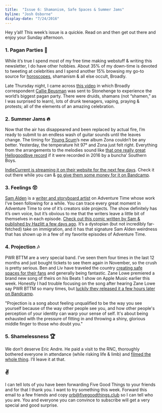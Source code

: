 ```yaml
---
title:  "Issue 6: Shamanism, Safe Spaces & Summer Jams​"
byline: "Josh Osborne"
display-date: "7/24/2016"
---
```

Hey y’all! This week’s issue is a quickie. Read on and then get out there and enjoy your Sunday afternoon.

### 1. Pagan Parties 🔮

While it’s true I spend most of my free time making webstuff & writing this newsletter, I do have other hobbies. About 35% of my down-time is devoted to tweeting at celebrities and I spend another 15% browsing my go-to source for [horoscopes](https://broadly.vice.com/en_us/article/virgo), shamanism & all else occult, Broadly.

Late Thursday night, I came across [this video](https://broadly.vice.com/en_us/video/stonehenge-stoners-and-worshipping-wizards-12-hours-at-the-worlds-biggest-pagan-party) in which Broadly correspondent [Callie Beusman](https://twitter.com/cal_beu) was sent to Stonehenge to experience the world’s biggest pagan party. There were druids, shamans (not “shamen,” as I was surprised to learn), lots of drunk teenagers, vaping, praying & protests; all of the elements of an amazing celebration.

### 2. Summer Jams 🔥
Now that the air has disappeared and been replaced by actual fire, I’m ready to submit to an endless wash of guitar sounds until the leaves change. The timing for [Young Scum](https://twitter.com/young_scum)’s new album Zona couldn’t be any better. Yesterday, the temperature hit 97° and Zona just felt right. Everything from the arrangements to the melodies sound like [that one really great Hellogoodbye record](https://open.spotify.com/album/2UDXi4I3LCNUSEEofQd76x) if it were recorded in 2016 by a buncha’ Southern Boys.

[IndieCurrent is streaming it on their website for the next few days](http://fivegoodthings.cmail19.com/t/d-l-iyhlktl-hultudjhl-d/). Check it out there while you can & [go give them some money for it on Bandcamp](http://youngscum.bandcamp.com/album/zona).

### 3. Feelings 😵
[Sam Alden](https://twitter.com/samalden) is a [writer and storyboard artist](http://gingerlandcomics.com/) on Adventure Time whose work I’ve been following for a while. You can trace every great moment in Adventure Time to one of it’s creators side projects. The show definitely has it’s own voice, but it’s obvious to me that the writers leave a little bit of themselves in each episode. [Check out this comic written by Sam & published by Hazlitt a few days ago](http://hazlitt.net/comics/test-loyalty). It’s a dystopian (but not incredibly far-fetched) take on immigration, and it has that signature Sam Alden weirdness that has shown up in a few of my favorite episodes of Adventure Time.

### 4. Projection 🎶
PWR BTTM are a very special band. I’ve seen them four times in the last 12 months and just bought tickets to see them again in November, so the crush is pretty serious. Ben and Liv have traveled the country [creating safe spaces for their fans](http://fusion.net/story/273245/pwr-bttm-gender-neutral-bathroom-policy/) and generally being fantastic. Zane Lowe premiered a brand new song of theirs on his Beats 1 show on Apple Music earlier this week. Honestly I had trouble focusing on the song after hearing Zane Lowe say PWR BTTM so many times, but [luckily they released it a few hours later on Bandcamp](http://pwrbttm.bandcamp.com/track/projection).

"Projection is a song about feeling unqualified to be the way you see yourself because of the way other people see you, and how other people's perception of your identity can warp your sense of self. It's about being exhausted with the pressure of fitting in and throwing a shiny, glorious middle finger to those who doubt you."

### 5. Shamelessness 🏆
We don’t deserve Eric Andre. He paid a visit to the RNC, thoroughly bothered everyone in attendance (while risking life & limb) and [filmed the whole thing](http://fivegoodthings.cmail19.com/t/d-l-iyhlktl-hultudjhl-p/). I’ll leave it at that.

### ✌️
I can tell lots of you have been forwarding Five Good Things to your friends and for that I thank you. I want to try something this week. Forward this email to a few friends and copy [orb@fivegoodthings.club](mailto:orb@fivegoodthings.club) so I can tell who you are. You and everyone you can convince to subscribe will get a very special and good surprise.
